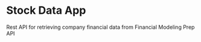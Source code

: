 # Stock Data App

Rest API for retrieving company financial data from Financial Modeling Prep API


